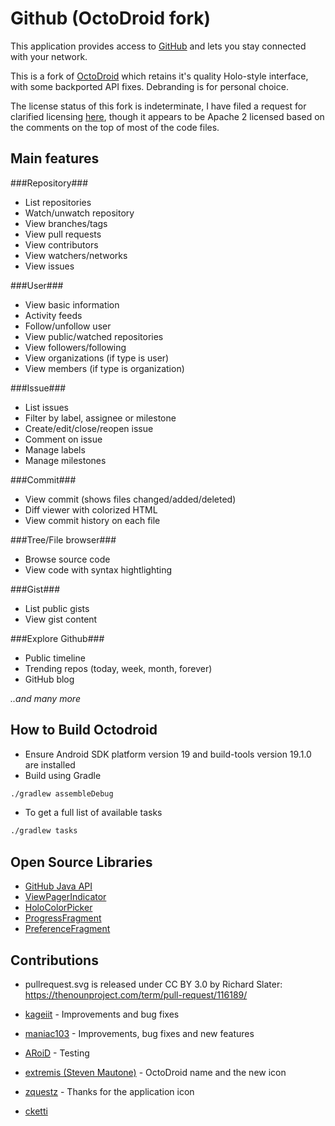 Github (OctoDroid fork)
=========
This application provides access to [GitHub](https://github.com/) and lets you stay connected with your network.

This is a fork of [OctoDroid](https://github.com/slapperwan/gh4a) which retains it's quality Holo-style interface, with some backported API fixes. Debranding is for personal choice.

The license status of this fork is indeterminate, I have filed a request for clarified licensing [here](https://github.com/slapperwan/gh4a/issues/242), though it appears to be Apache 2 licensed based on the comments on the top of most of the code files.


Main features
-------------

###Repository###
* List repositories
* Watch/unwatch repository
* View branches/tags
* View pull requests
* View contributors
* View watchers/networks
* View issues

###User###
* View basic information
* Activity feeds
* Follow/unfollow user
* View public/watched repositories
* View followers/following
* View organizations (if type is user)
* View members (if type is organization)

###Issue###
* List issues
* Filter by label, assignee or milestone
* Create/edit/close/reopen issue
* Comment on issue
* Manage labels
* Manage milestones

###Commit###
* View commit (shows files changed/added/deleted)
* Diff viewer with colorized HTML
* View commit history on each file

###Tree/File browser###
* Browse source code
* View code with syntax hightlighting

###Gist###
* List public gists
* View gist content

###Explore Github###
* Public timeline
* Trending repos (today, week, month, forever)
* GitHub blog

*..and many more*

How to Build Octodroid
----------------------
- Ensure Android SDK platform version 19 and build-tools version 19.1.0 are installed
- Build using Gradle

```bash
./gradlew assembleDebug
```

- To get a full list of available tasks

```bash
./gradlew tasks
```

Open Source Libraries
---------------------
* [GitHub Java API](https://github.com/maniac103/egit-github/tree/master/org.eclipse.egit.github.core)
* [ViewPagerIndicator](https://github.com/JakeWharton/Android-ViewPagerIndicator)
* [HoloColorPicker](https://github.com/LarsWerkman/HoloColorPicker)
* [ProgressFragment](https://github.com/johnkil/Android-ProgressFragment)
* [PreferenceFragment](https://github.com/kolavar/android-support-v4-preferencefragment)

Contributions
-------------
* pullrequest.svg is released under CC BY 3.0 by Richard Slater: https://thenounproject.com/term/pull-request/116189/

* [kageiit](https://github.com/kageiit) - Improvements and bug fixes
* [maniac103](https://github.com/maniac103) - Improvements, bug fixes and new features
* [ARoiD](https://github.com/ARoiD) - Testing
* [extremis (Steven Mautone)](https://github.com/extremis) - OctoDroid name and the new icon
* [zquestz](https://github.com/zquestz) - Thanks for the application icon
* [cketti](https://github.com/cketti)
